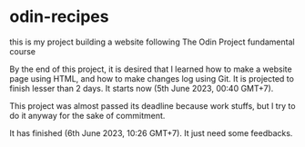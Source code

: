 # odin-recipes
this is my project building a website following The Odin Project fundamental course

By the end of this project, it is desired that I learned how to make a website page using HTML, and how to make changes log using Git.
It is projected to finish lesser than 2 days.
It starts now (5th June 2023, 00:40 GMT+7).

This project was almost passed its deadline because work stuffs, but I try to do it anyway for the sake of commitment.

It has finished (6th June 2023, 10:26 GMT+7).
It just need some feedbacks.

